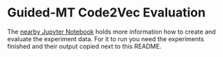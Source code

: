 # Guided-MT Code2Vec Evaluation 

The [nearby Jupyter Notebook](./evaluation.ipynb) holds more information how to create and evaluate the experiment data. 
For it to run you need the experiments finished and their output copied next to this README. 

